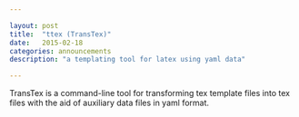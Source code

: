 ```yaml
---

layout: post
title:  "ttex (TransTex)"
date:   2015-02-18
categories: announcements 
description: "a templating tool for latex using yaml data"

---
```



TransTex is a command-line tool for transforming tex template files into tex files with the aid of auxiliary data files in yaml format.






